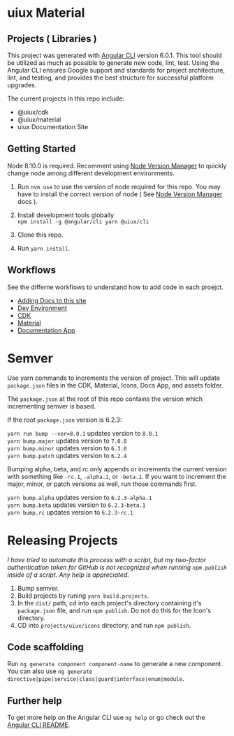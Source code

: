 # uiux Material



## Projects ( Libraries )  
This project was generated with [Angular CLI](https://github.com/angular/angular-cli) version 6.0.1. This tool should be utilized as much as possible to generate new code, lint, test. Using the Angular CLI ensures Google support and standards for project architecture, lint, and testing, and provides the best structure for successful platform upgrades.

The current projects in this repo include:

  - @uiux/cdk
  - @uiux/material
  - uiux Documentation Site

## Getting Started

Node 8.10.0 is required. Recomment using [Node Version Manager](https://github.com/creationix/nvm#installation) to quickly change node among different development environments.

1. Run `nvm use` to use the version of node required for this repo. You may have to install the correct version of node ( See [Node Version Manager](https://github.com/creationix/nvm#installation) docs ).

2. Install development tools globally  
    `npm install -g @angular/cli yarn @uiux/cli`  

3. Clone this repo.

4. Run `yarn install`.

## Workflows 

See the differne workflows to understand how to add code in each proejct.
  
  - [Adding Docs to this site](./src/assets/guides/DOCUMENT_COMPOMENTS.md)
  - [Dev Environment](./src/assets/guides/DEV_ENVIRONMENT.md)
  - [CDK](./src/assets/guides/WORKFLOW_CDK.md)
  - [Material](./src/assets/guides/WORKFLOW_MATERIAL.md)
  - [Documentation App](./src/assets/guides/WORKFLOW_DOCS.md)

# Semver

Use yarn commands to increments the version of project. This will update `package.json` files in the CDK, Material, Icons, Docs App, and assets folder.

The `package.json` at the root of this repo contains the version which incrementing semver is based.

If the root `package.json` version is 6.2.3:

`yarn run bump --ver=8.0.1` updates version to `8.0.1`  
`yarn bump.major` updates version to `7.0.0`  
`yarn bump.minor` updates version to `6.3.0`    
`yarn bump.patch` updates version to `6.2.4`    

Bumping alpha, beta, and rc only appends or increments the current version with something like `-rc.1`, `-alpha.1`, or `-beta.1`. If you want to increment the major, minor, or patch versions as well, run those commands first.

`yarn bump.alpha` updates version to `6.2.3-alpha.1`    
`yarn bump.beta` updates version to `6.2.3-beta.1`  
`yarn bump.rc` updates version to `6.2.3-rc.1`    


# Releasing Projects

_I have tried to automate this process with a script, but my two-factor authentication token for GitHub is not recognized when running `npm publish` inside of a script. Any help is appreciated._

1. Bump semver.
2. Build projects by runing `yarn build.projects`.
3. In the `dist/` path, cd into each project's directory containing it's `package.json` file, 
and run `npm publish`. Do not do this for the Icon's directory.
4. CD into `projects/uiux/icons` directory, and run `npm publish`.


## Code scaffolding

Run `ng generate component component-name` to generate a new component. You can also use `ng generate directive|pipe|service|class|guard|interface|enum|module`.


## Further help

To get more help on the Angular CLI use `ng help` or go check out the [Angular CLI README](https://github.com/angular/angular-cli/blob/master/README.md).
